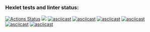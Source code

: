 ### Hexlet tests and linter status:
[![Actions Status](https://github.com/polatov/python-project-49/actions/workflows/hexlet-check.yml/badge.svg)](https://github.com/polatov/python-project-49/actions)
<a href="https://codeclimate.com/github/polatov/python-project-49/maintainability"><img src="https://api.codeclimate.com/v1/badges/a75becbfe83604bf62a7/maintainability" /></a>
[![asciicast](https://asciinema.org/a/622689.svg)](https://asciinema.org/a/622689)
[![asciicast](https://asciinema.org/a/623701.svg)](https://asciinema.org/a/623701)
[![asciicast](https://asciinema.org/a/622982.svg)](https://asciinema.org/a/622982)
[![asciicast](https://asciinema.org/a/623467.svg)](https://asciinema.org/a/623467)
[![asciicast](https://asciinema.org/a/623472.svg)](https://asciinema.org/a/623472)
[![asciicast](https://asciinema.org/a/623695.svg)](https://asciinema.org/a/623695)

